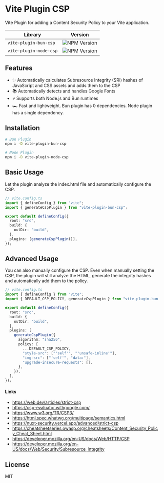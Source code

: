 # Vite Plugin CSP

Vite Plugin for adding a Content Security Policy to your Vite application.

| Library                | Version                                                           |
| ---------------------- | ----------------------------------------------------------------- |
| `vite-plugin-bun-csp`  | ![NPM Version](https://img.shields.io/npm/v/vite-plugin-bun-csp)  |
| `vite-plugin-node-csp` | ![NPM Version](https://img.shields.io/npm/v/vite-plugin-node-csp) |

## Features

- ✨ Automatically calculates Subresource Integrity (SRI) hashes of JavaScript and CSS assets and adds them to the CSP
- 📚 Automatically detects and handles Google Fonts
- ⚡ Supports both Node.js and Bun runtimes
- 🏎 Fast and lightweight. Bun plugin has 0 dependencies. Node plugin has a single dependency.

## Installation

```bash
# Bun Plugin
npm i -D vite-plugin-bun-csp

# Node Plugin
npm i -D vite-plugin-node-csp
```

## Basic Usage

Let the plugin analyze the index.html file and automatically configure the CSP.

```ts
// vite.config.ts
import { defineConfig } from "vite";
import { generateCspPlugin } from "vite-plugin-bun-csp";

export default defineConfig({
  root: "src",
  build: {
    outDir: "build",
  },
  plugins: [generateCspPlugin()],
});
```

## Advanced Usage

You can also manually configure the CSP. Even when manually setting the CSP, the plugin will still analyze the HTML, generate the integrity hashes and automatically add them to the policy.

```ts
// vite.config.ts
import { defineConfig } from "vite";
import { DEFAULT_CSP_POLICY, generateCspPlugin } from "vite-plugin-bun-csp";

export default defineConfig({
  root: "src",
  build: {
    outDir: "build",
  },
  plugins: [
    generateCspPlugin({
      algorithm: "sha256",
      policy: {
        ...DEFAULT_CSP_POLICY,
        "style-src": ["'self'", "'unsafe-inline'"],
        "img-src": ["'self'", "data:"],
        "upgrade-insecure-requests": [],
      },
    }),
  ],
});
```

#### Links

- https://web.dev/articles/strict-csp
- https://csp-evaluator.withgoogle.com/
- https://www.w3.org/TR/CSP3/
- https://html.spec.whatwg.org/multipage/semantics.html
- https://nuxt-security.vercel.app/advanced/strict-csp
- https://cheatsheetseries.owasp.org/cheatsheets/Content_Security_Policy_Cheat_Sheet.html
- https://developer.mozilla.org/en-US/docs/Web/HTTP/CSP
- https://developer.mozilla.org/en-US/docs/Web/Security/Subresource_Integrity

## License

MIT
